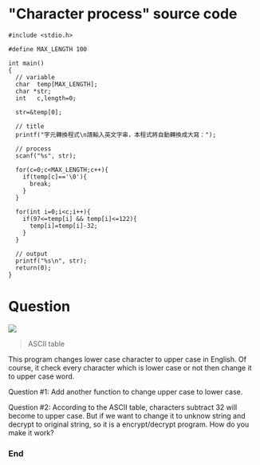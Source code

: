 # "Character process" source code

    #include <stdio.h>

    #define MAX_LENGTH 100

    int main()
    {
      // variable
      char  temp[MAX_LENGTH];
      char *str;
      int   c,length=0;
    
      str=&temp[0];
    
      // title
      printf("字元轉換程式\n請輸入英文字串，本程式將自動轉換成大寫：");
    
      // process
      scanf("%s", str);
    
      for(c=0;c<MAX_LENGTH;c++){
        if(temp[c]=='\0'){
          break;
        }
      }
    
      for(int i=0;i<c;i++){
        if(97<=temp[i] && temp[i]<=122){
          temp[i]=temp[i]-32;
        }
      }
    
      // output
      printf("%s\n", str);
      return(0);
    }


# Question

![](http://www.asciitable.com/index/asciifull.gif)

> ASCII table

This program changes lower case character to upper case in English.
Of course, it check every character which is lower case or not then change it to upper case word.

Question #1:
Add another function to change upper case to lower case.

Question #2:
According to the ASCII table, characters subtract 32 will become to upper case. But if we want to change it to unknow string and decrypt to original string, so it is a encrypt/decrypt program. How do you make it work?

### End
